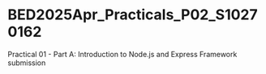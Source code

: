 # BED2025Apr_Practicals_P02_S10270162
Practical 01 - Part A: Introduction to Node.js and Express Framework submission
